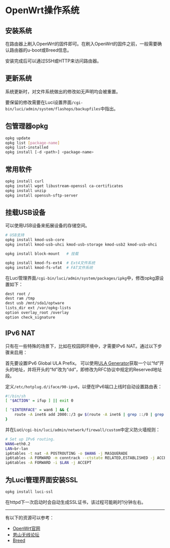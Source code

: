 # OpenWrt操作系统

## 安装系统

在路由器上刷入OpenWrt的固件即可。在刷入OpenWrt的固件之前，一般需要确认路由器的u-boot或Breed信息。

安装完成后可以通过SSH或HTTP来访问路由器。

## 更新系统

系统更新时，对文件系统做出的修改如无声明均会被重置。

要保留的修改需要在Luci设置界面`/cgi-bin/luci/admin/system/flashops/backupfiles`中指出。

## 包管理器opkg

```sh
opkg update
opkg list [package-name]
opkg list-installed
opkg install [-d <path>] <package-name>
```

## 常用软件

```sh
opkg install curl
opkg install wget libustream-openssl ca-certificates
opkg install unzip
opkg install openssh-sftp-server
```

## 挂载USB设备

可以使用USB设备来拓展设备的存储空间。

```sh
# USB支持
opkg install kmod-usb-core
opkg install kmod-usb-uhci kmod-usb-storage kmod-usb2 kmod-usb-ohci

opkg install block-mount   # 挂载

opkg install kmod-fs-ext4  # Ext4文件系统
opkg install kmod-fs-vfat  # FAT文件系统
```

在Luci管理界面`/cgi-bin/luci/admin/system/packages/ipkg`中，修改opkg源设置如下：

```sh
dest root /
dest ram /tmp
dest usb /mnt/sda1/optware
lists_dir ext /var/opkg-lists
option overlay_root /overlay
option check_signature
```

## IPv6 NAT

只有在一些特殊的场景下，比如在校园网环境中，才需要IPv6 NAT。通过以下步骤来启用：

首先要设置IPv6 Global ULA Prefix。
可以使用[ULA Generator](https://cd34.com/rfc4193/)获取一个以“fd”开头的地址，并将开头的“fd”改为“dd”，即修改为RFC协议中规定的Reserved地址段。

定义`/etc/hotplug.d/iface/90-ipv6`，以便在IPv6端口上线时自动设置路由表：

```sh
#!/bin/sh
[ "$ACTION" = ifup ] || exit 0

[ "$INTERFACE" = wan6 ] && {
    route -A inet6 add 2000::/3 gw $(route -A inet6 | grep ::/0 | grep eth0.2 |  awk '{print $2}') dev $(uci -q get network.wan6.ifname)
}
```

并在Luci`/cgi-bin/luci/admin/network/firewall/custom`中定义防火墙规则：

```sh
# Set up IPv6 routing.
WAN6=eth0.2
LAN=br-lan
ip6tables -t nat -A POSTROUTING -o $WAN6 -j MASQUERADE
ip6tables -A FORWARD -m conntrack --ctstate RELATED,ESTABLISHED -j ACCEPT
ip6tables -A FORWARD -i $LAN -j ACCEPT
```

## 为Luci管理界面安装SSL

```sh
opkg install luci-ssl
```

在httpd下一次启动时会自动生成SSL证书，该过程可能耗时1分钟左右。

---

有以下的资源可以参考：

- [OpenWrt官网](https://openwrt.org/)
- [恩山无线论坛](https://www.right.com.cn/forum/)
- [Breed](https://breed.hackpascal.net/)
